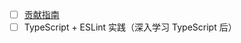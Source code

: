 - [ ] [贡献指南](https://eslint.org/docs/latest/developer-guide)
- [ ] TypeScript + ESLint 实践（深入学习 TypeScript 后）